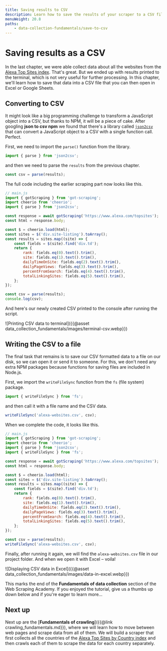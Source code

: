 ```yaml
---
title: Saving results to CSV
description: Learn how to save the results of your scraper to a CSV file.
menuWeight: 20.8
paths:
    - data-collection-fundamentals/save-to-csv
---
```


# [](#saving-to-csv) Saving results as a CSV

In the last chapter, we were able collect data about all the websites from the <a href="https://www.alexa.com/topsites" target="_blank">Alexa Top Sites index</a>. That's great. But we ended up with results printed to the terminal, which is not very useful for further processing. In this chapter, we'll learn how to save that data into a CSV file that you can then open in Excel or Google Sheets.

## [](#converting-to-csv) Converting to CSV

It might look like a big programming challenge to transform a JavaScript object into a CSV, but thanks to NPM, it will be a piece of cake. After googling **json to csv npm** we found that there's a library called <a href="https://www.npmjs.com/package/json2csv" target="_blank">`json2csv`</a> that can convert a JavaScript object to a CSV with a single function call. Perfect.

First, we need to import the `parse()` function from the library.

```js
import { parse } from 'json2csv';
```

and then we need to parse the `results` from the previous chapter.

```js
const csv = parse(results);
```

The full code including the earlier scraping part now looks like this.

```js
// main.js
import { gotScraping } from 'got-scraping';
import cheerio from 'cheerio';
import { parse } from 'json2csv';

const response = await gotScraping('https://www.alexa.com/topsites');
const html = response.body;

const $ = cheerio.load(html);
const sites = $('div.site-listing').toArray();
const results = sites.map((site) => {
    const fields = $(site).find('div.td');
    return {
        rank: fields.eq(0).text().trim(),
        site: fields.eq(1).text().trim(),
        dailyTimeOnSite: fields.eq(2).text().trim(),
        dailyPageViews: fields.eq(3).text().trim(),
        percentFromSearch: fields.eq(4).text().trim(),
        totalLinkingSites: fields.eq(5).text().trim(),
    };
});

const csv = parse(results);
console.log(csv);
```

And here's our newly created CSV printed to the console after running the script.

![Printing CSV data to terminal]({{@asset data_collection_fundamentals/images/terminal-csv.webp}})

## [](#writing-to-file) Writing the CSV to a file

The final task that remains is to save our CSV formatted data to a file on our disk, so we can open it or send it to someone. For this, we don't need any extra NPM packages because functions for saving files are included in Node.js.

First, we import the `writeFileSync` function from the `fs` (file system) package.

```js
import { writeFileSync } from 'fs';
```

and then call it with a file name and the CSV data.

```js
writeFileSync('alexa-websites.csv', csv);
```

When we complete the code, it looks like this.

```js
// main.js
import { gotScraping } from 'got-scraping';
import cheerio from 'cheerio';
import { parse } from 'json2csv';
import { writeFileSync } from 'fs';

const response = await gotScraping('https://www.alexa.com/topsites');
const html = response.body;

const $ = cheerio.load(html);
const sites = $('div.site-listing').toArray();
const results = sites.map((site) => {
    const fields = $(site).find('div.td');
    return {
        rank: fields.eq(0).text().trim(),
        site: fields.eq(1).text().trim(),
        dailyTimeOnSite: fields.eq(2).text().trim(),
        dailyPageViews: fields.eq(3).text().trim(),
        percentFromSearch: fields.eq(4).text().trim(),
        totalLinkingSites: fields.eq(5).text().trim(),
    };
});

const csv = parse(results);
writeFileSync('alexa-websites.csv', csv);
```

Finally, after running it again, we will find the `alexa-websites.csv` file in our project folder. And when we open it with Excel – voila!

![Displaying CSV data in Excel]({{@asset data_collection_fundamentals/images/data-in-excel.webp}})

This marks the end of the **Fundamentals of data collection** section of the Web Scraping Academy. If you enjoyed the tutorial, give us a thumbs up down below and if you're eager to learn more...

## [](#next) Next up

Next up are the [**Fundamentals of crawling**]({{@link crawling_fundamentals.md}}), where we will learn how to move between web pages and scrape data from all of them. We will build a scraper that first collects all the countries of the <a href="https://www.alexa.com/topsites/countries" target="_blank">Alexa Top Sites by Country index</a> and then crawls each of them to scrape the data for each country separately.
